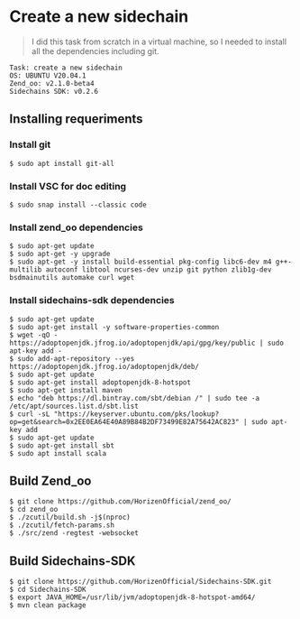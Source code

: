 # Create a new sidechain 

> I did this task from scratch in a virtual machine, so I needed to install all the dependencies including git.
```
Task: create a new sidechain
OS: UBUNTU V20.04.1
Zend_oo: v2.1.0-beta4
Sidechains SDK: v0.2.6
```

## Installing requeriments
### Install git 
```
$ sudo apt install git-all
```
### Install VSC for doc editing 
```
$ sudo snap install --classic code
```
### Install zend_oo dependencies 
```
$ sudo apt-get update
$ sudo apt-get -y upgrade
$ sudo apt-get -y install build-essential pkg-config libc6-dev m4 g++-multilib autoconf libtool ncurses-dev unzip git python zlib1g-dev bsdmainutils automake curl wget
```
### Install sidechains-sdk dependencies
```
$ sudo apt-get update
$ sudo apt-get install -y software-properties-common
$ wget -qO - https://adoptopenjdk.jfrog.io/adoptopenjdk/api/gpg/key/public | sudo apt-key add -
$ sudo add-apt-repository --yes https://adoptopenjdk.jfrog.io/adoptopenjdk/deb/
$ sudo apt-get update
$ sudo apt-get install adoptopenjdk-8-hotspot
$ sudo apt-get install maven 
$ echo "deb https://dl.bintray.com/sbt/debian /" | sudo tee -a /etc/apt/sources.list.d/sbt.list
$ curl -sL "https://keyserver.ubuntu.com/pks/lookup?op=get&search=0x2EE0EA64E40A89B84B2DF73499E82A75642AC823" | sudo apt-key add
$ sudo apt-get update
$ sudo apt-get install sbt
$ sudo apt install scala
```
## Build Zend_oo 
```
$ git clone https://github.com/HorizenOfficial/zend_oo/
$ cd zend_oo
$ ./zcutil/build.sh -j$(nproc)
$ ./zcutil/fetch-params.sh
$ ./src/zend -regtest -websocket
```

## Build Sidechains-SDK
```
$ git clone https://github.com/HorizenOfficial/Sidechains-SDK.git
$ cd Sidechains-SDK
$ export JAVA_HOME=/usr/lib/jvm/adoptopenjdk-8-hotspot-amd64/
$ mvn clean package
```
